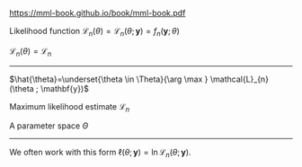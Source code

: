 https://mml-book.github.io/book/mml-book.pdf


Likelihood function $\mathcal{L}_{n}(\theta)=\mathcal{L}_{n}(\theta ; \mathbf{y})=f_{n}(\mathbf{y} ; \theta)$

$\mathcal{L}_{n}(\theta)=\mathcal{L}_{n}$

------

$\hat{\theta}=\underset{\theta \in \Theta}{\arg \max } \mathcal{L}_{n}(\theta ; \mathbf{y})$

Maximum likelihood estimate $\mathcal{L}_{n}$  

A parameter space $\Theta$

---------------
We often work with this form $\ell(\theta ; \mathbf{y})=\ln \mathcal{L}_{n}(\theta ; \mathbf{y}) .$

